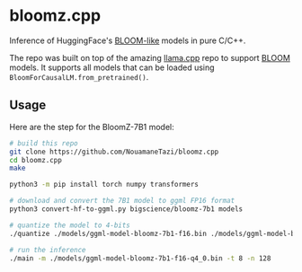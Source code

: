 # bloomz.cpp

Inference of HuggingFace's [BLOOM-like](https://huggingface.co/docs/transformers/model_doc/bloom) models in pure C/C++.

The repo was built on top of the amazing [llama.cpp](https://github.com/ggerganov/llama.cpp) repo to support [BLOOM](https://huggingface.co/docs/transformers/model_doc/bloom) models. It supports all models that can be loaded using `BloomForCausalLM.from_pretrained()`.

## Usage

Here are the step for the BloomZ-7B1 model:

```bash
# build this repo
git clone https://github.com/NouamaneTazi/bloomz.cpp
cd bloomz.cpp
make

python3 -m pip install torch numpy transformers

# download and convert the 7B1 model to ggml FP16 format
python3 convert-hf-to-ggml.py bigscience/bloomz-7b1 models 

# quantize the model to 4-bits
./quantize ./models/ggml-model-bloomz-7b1-f16.bin ./models/ggml-model-bloomz-7b1-f16-q4_0.bin 2

# run the inference
./main -m ./models/ggml-model-bloomz-7b1-f16-q4_0.bin -t 8 -n 128
```
